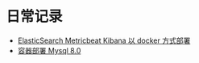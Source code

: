 # 日常记录

- [ElasticSearch Metricbeat Kibana 以 docker 方式部署](https://github.com/xiliangMa/xiliangMa.github.io/blob/master/日常记录/emk%20部署.md)
- [容器部署 Mysql 8.0](https://github.com/xiliangMa/xiliangMa.github.io/blob/master/日常记录/容器方式部署%20mysql8.0.md)